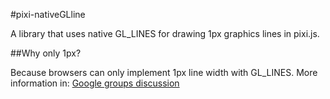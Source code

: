 #pixi-nativeGLline

A library that uses native GL_LINES for drawing 1px graphics lines in pixi.js.

##Why only 1px?

Because browsers can only implement 1px line width with GL_LINES. More information in: [Google groups discussion](https://code.google.com/p/angleproject/issues/detail?id=119)
